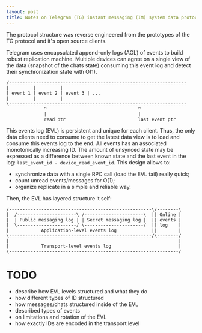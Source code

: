 ```yaml
---
layout: post
title: Notes on Telegram (TG) instant messaging (IM) system data protocol
---
```


The protocol structure was reverse engineered from the prototypes of the
TG protocol and it's open source clients.

Telegram uses encapsulated append-only logs (AOL) of events to build
robust replication machine. Multiple devices can agree on a single view
of the data (snapshot of the chats state) consuming this event log and
detect their synchronization state with O(1).

```
/------------------------------------------------------------------
|         |         |
| event 1 | event 2 | event 3 | ...
|         |         |
\------------------------------------------------------------------
              ^                                  ^
              |                                  |
              read ptr                           last event ptr
```

This events log (EVL) is persistent and unique for each client. Thus, the
only data clients need to consume to get the latest data view is to
load and consume this events log to the end. All events has an associated
monotonically increasing ID. The amount of unsynced state may be expressed
as a difference between known state and the last event in the log:
`last_event_id - device_read_event_id`. This design allows to:

- synchronize data with a single RPC call (load the EVL tail) really quick;
- count unread events/messages for O(1);
- organize replicate in a simple and reliable way.

Then, the EVL has layered structure it self:

```
/-----------------------------------------------------\/--------\
|  /----------------------\ /----------------------\  || Online |
|  | Public messaging log | | Secret messaging log |  || events |
|  \----------------------/ \----------------------/  || log    |
|            Application-level events log             ||        |
\-----------------------------------------------------/\--------/
|                                                               |
|            Transport-level events log                         |
\---------------------------------------------------------------/
```

TODO
===

- describe how EVL levels structured and what they do
- how different types of ID structured
- how messages/chats structured inside of the EVL
- described types of events
- on limitations and rotation of the EVL
- how exactly IDs are encoded in the transport level
